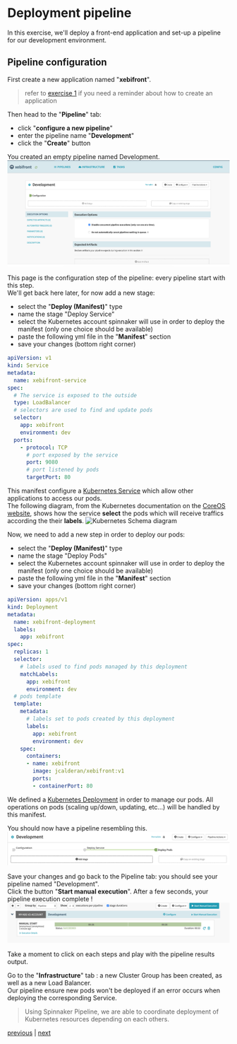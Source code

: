 # Deployment pipeline
In this exercise, we'll deploy a front-end application and set-up a pipeline for our development environment.

## Pipeline configuration
First create a new application named "**xebifront**".
> refer to [exercise 1](../../part1/exercise1/README.md) if you need a reminder about how to create an application

Then head to the "**Pipeline**" tab: 
- click "**configure a new pipeline**"
- enter the pipeline name "**Development**"
- click the "**Create**" button

You created an empty pipeline named Development.
![Pipeline configuration page](./emptyPipelineConfig.png)

This page is the configuration step of the pipeline: every pipeline start with this step.  
We'll get back here later, for now add a new stage:
- select the "**Deploy (Manifest)**" type
- name the stage "Deploy Service"
- select the Kubernetes account spinnaker will use in order to deploy the manifest (only one choice should be available)
- paste the following yml file in the "**Manifest**" section
- save your changes (bottom right corner)

```yaml
apiVersion: v1
kind: Service
metadata:
  name: xebifront-service
spec:
  # The service is exposed to the outside
  type: LoadBalancer
  # selectors are used to find and update pods
  selector:
    app: xebifront
    environment: dev
  ports:
    - protocol: TCP
      # port exposed by the service
      port: 9080
      # port listened by pods
      targetPort: 80
```

This manifest configure a [Kubernetes Service](https://kubernetes.io/docs/concepts/services-networking/service/) which allow other applications to access our pods.  
The following diagram, from the Kubernetes documentation on the [CoreOS website](https://coreos.com/kubernetes/docs/latest/services.html), 
shows how the service **select** the pods which will receive traffics according the their **labels**.
![Kubernetes Schema diagram](https://coreos.com/kubernetes/docs/latest/img/service.svg)

Now, we need to add a new step in order to deploy our pods:
- select the "**Deploy (Manifest)**" type
- name the stage "Deploy Pods"
- select the Kubernetes account spinnaker will use in order to deploy the manifest (only one choice should be available)
- paste the following yml file in the "**Manifest**" section
- save your changes (bottom right corner)  

```yaml
apiVersion: apps/v1
kind: Deployment
metadata:
  name: xebifront-deployment
  labels:
    app: xebifront
spec:
  replicas: 1
  selector:
    # labels used to find pods managed by this deployment
    matchLabels:
      app: xebifront
      environment: dev
  # pods template
  template:
    metadata:
      # labels set to pods created by this deployment
      labels:
        app: xebifront
        environment: dev
    spec:
      containers:
      - name: xebifront
        image: jcalderan/xebifront:v1
        ports:
        - containerPort: 80
```

We defined a [Kubernetes Deployment](https://kubernetes.io/docs/concepts/workloads/controllers/deployment/) in order to manage our pods. All operations on pods (scaling up/down, updating, etc...) will be handled by this manifest.  

You should now have a pipeline resembling this.
![Your pipeline overview](./pipeineOverview.png)


Save your changes and go back to the Pipeline tab: you should see your pipeline named "Development".  
Click the button "**Start manual execution**". After a few seconds, your pipeline execution complete !
![Your pipeline execution complete](./pipelineCompleted1.png)

Take a moment to click on each steps and play with the pipeline results output.  

Go to the "**Infrastructure**" tab : a new Cluster Group has been created, as well as a new Load Balancer.  
Our pipeline ensure new pods won't be deployed if an error occurs when deploying the corresponding Service.

> Using Spinnaker Pipeline, we are able to coordinate deployment of Kubernetes resources depending on each others.

[previous](../../part1/exercise1/README.md) | [next](../exercise2/README.md)
